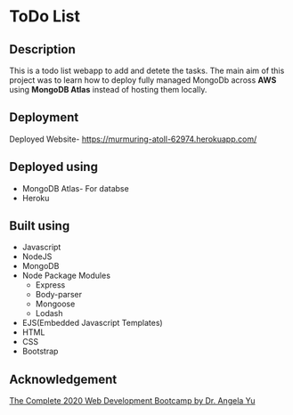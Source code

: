 # ToDo List

## Description
This is a todo list webapp to add and detete the tasks. The main aim of this project was to learn how to deploy fully managed MongoDb across **AWS** using **MongoDB Atlas** instead of hosting them locally.

## Deployment
Deployed Website- https://murmuring-atoll-62974.herokuapp.com/

## Deployed using
* MongoDB Atlas- For databse
* Heroku

## Built using
* Javascript
* NodeJS
* MongoDB
* Node Package Modules
  * Express
  * Body-parser
  * Mongoose
  * Lodash
* EJS(Embedded Javascript Templates)
* HTML
* CSS
* Bootstrap

## Acknowledgement
[The Complete 2020 Web Development Bootcamp by Dr. Angela Yu](https://www.udemy.com/course/the-complete-web-development-bootcamp/)

